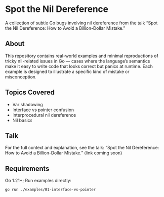 # Spot the Nil Dereference
A collection of subtle Go bugs involving nil dereference from the talk
“Spot the Nil Dereference: How to Avoid a Billion-Dollar Mistake.”

## About
This repository contains real-world examples and minimal reproductions of tricky nil-related issues in Go —
cases where the language’s semantics make it easy to write code that looks correct but panics at runtime.
Each example is designed to illustrate a specific kind of mistake or misconception.

## Topics Covered
* Var shadowing 
* Interface vs pointer confusion
* Interprocedural nil dereference
* Nil basics

## Talk
For the full context and explanation, see the talk:
“Spot the Nil Dereference: How to Avoid a Billion-Dollar Mistake.”
(link coming soon)

## Requirements
Go 1.21+;
Run examples directly:
```shell
go run ./examples/01-interface-vs-pointer
```
